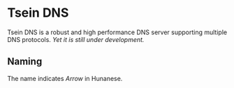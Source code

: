 # Tsein DNS
Tsein DNS is a robust and high performance DNS server supporting multiple DNS protocols.
*Yet it is still under development.*

## Naming
The name indicates *Arrow* in Hunanese.
